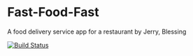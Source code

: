 # Fast-Food-Fast
A food delivery service app for a restaurant by Jerry, Blessing
<!-- [![Build Status](https://travis-ci.org/Beautblessing/Beautblessing.github.io.svg?branch=master)](https://travis-ci.org/Beautblessing/Beautblessing.github.io) -->

[![Build Status](https://travis-ci.org/Beautblessing/Fast-Food-Fast.svg?branch=master)](https://travis-ci.org/Beautblessing/Fast-Food-Fast)
